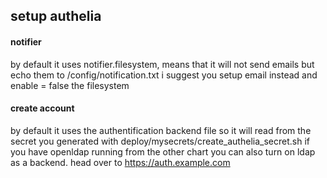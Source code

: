 ## setup authelia

#### notifier
by default it uses notifier.filesystem, means that it will not send emails but echo them to  /config/notification.txt i suggest you setup email instead and enable = false the filesystem


#### create account
by default it uses the authentification backend file so it will read from the secret you generated with deploy/mysecrets/create_authelia_secret.sh if you have openldap running from the other chart you can also turn on ldap as a backend.
head over to https://auth.example.com